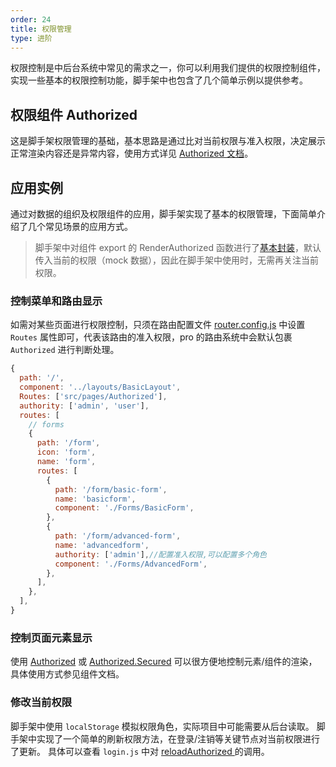 ```yaml
---
order: 24
title: 权限管理
type: 进阶
---
```


权限控制是中后台系统中常见的需求之一，你可以利用我们提供的权限控制组件，实现一些基本的权限控制功能，脚手架中也包含了几个简单示例以提供参考。


## 权限组件 Authorized

这是脚手架权限管理的基础，基本思路是通过比对当前权限与准入权限，决定展示正常渲染内容还是异常内容，使用方式详见 [Authorized 文档](/components/Authorized)。

## 应用实例

通过对数据的组织及权限组件的应用，脚手架实现了基本的权限管理，下面简单介绍了几个常见场景的应用方式。

> 脚手架中对组件 export 的 RenderAuthorized 函数进行了[基本封装](https://github.com/ant-design/ant-design-pro/blob/master/src/utils/Authorized.js)，默认传入当前的权限（mock 数据），因此在脚手架中使用时，无需再关注当前权限。

### 控制菜单和路由显示

如需对某些页面进行权限控制，只须在路由配置文件 [router.config.js](https://github.com/ant-design/ant-design-pro/blob/master/config/router.config.js) 中设置 `Routes` 属性即可，代表该路由的准入权限，pro 的路由系统中会默认包裹 `Authorized` 进行判断处理。

```js
{
  path: '/',
  component: '../layouts/BasicLayout',
  Routes: ['src/pages/Authorized'],
  authority: ['admin', 'user'],
  routes: [
    // forms
    {
      path: '/form',
      icon: 'form',
      name: 'form',
      routes: [
        {
          path: '/form/basic-form',
          name: 'basicform',
          component: './Forms/BasicForm',
        },
        {
          path: '/form/advanced-form',
          name: 'advancedform',
          authority: ['admin'],//配置准入权限,可以配置多个角色
          component: './Forms/AdvancedForm',
        },
      ],
    },
  ],
}
```

### 控制页面元素显示

使用 [Authorized](http://pro.ant.design/components/Authorized#Authorized) 或 [Authorized.Secured](http://pro.ant.design/components/Authorized#Authorized.Secured) 可以很方便地控制元素/组件的渲染，具体使用方式参见组件文档。

### 修改当前权限

脚手架中使用 `localStorage` 模拟权限角色，实际项目中可能需要从后台读取。
脚手架中实现了一个简单的刷新权限方法，在登录/注销等关键节点对当前权限进行了更新。
具体可以查看 `login.js` 中对 [reloadAuthorized ](https://github.com/ant-design/ant-design-pro/blob/c93b0169a500427ee5fdd3c2977886c86aa3d59a/src/pages/User/models/login.js#L24) 的调用。
